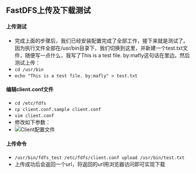 ## FastDFS上传及下载测试

#### 上传测试
- 完成上面的步骤后，我们已经安装配置完成了全部工作，接下来就是测试了。因为执行文件全部在/usr/bin目录下，我们切换到这里，并新建一个test.txt文件，随便写一点什么，我写了This is a test file. by:mafly这句话在里边。然后测试上传：
- `cd /usr/bin`
- `echo "This is a test file. by:mafly" > test.txt`

#### 编辑client.conf文件
- `cd /etc/fdfs`
- `cp client.conf.sample client.conf`
- `vim client.conf`
- 修改如下参数：
- ![Client配置文件](https://github.com/yoo2767/youger/blob/master/images/FastDFS_test.png)

#### 上传命令
- `/usr/bin/fdfs_test /etc/fdfs/client.conf upload /usr/bin/test.txt`
- 上传成功后会返回一个url，将返回的url用浏览器访问即可实现下载


  
